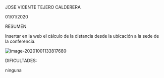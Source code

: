 JOSE VICENTE TEJERO CALDERERA

01/01/2020

RESUMEN

Insertar en la web el cálculo de la distancia desde la ubicación a la sede de la conferencia.

![image-20201001133817680](C:\Users\josev\AppData\Roaming\Typora\typora-user-images\image-20201001133817680.png)

DIFICULTADES:

ninguna